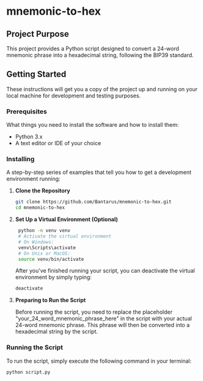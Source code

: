 # mnemonic-to-hex
## Project Purpose
This project provides a Python script designed to convert a 24-word mnemonic phrase into a hexadecimal string, following the BIP39 standard.

## Getting Started

These instructions will get you a copy of the project up and running on your local machine for development and testing purposes.

### Prerequisites

What things you need to install the software and how to install them:

- Python 3.x
- A text editor or IDE of your choice

### Installing

A step-by-step series of examples that tell you how to get a development environment running:

1. **Clone the Repository**
   ```bash
   git clone https://github.com/Bantarus/mnemonic-to-hex.git
   cd mnemonic-to-hex
    ```

2. **Set Up a Virtual Environment (Optional)**

   ```bash
    python -m venv venv
    # Activate the virtual environment
    # On Windows:
    venv\Scripts\activate
    # On Unix or MacOS:
    source venv/bin/activate
   ```

   After you've finished running your script, you can deactivate the virtual environment by simply typing:
   ```bash
   deactivate
   ```
   
4. **Preparing to Run the Script**
   
   Before running the script, you need to replace the placeholder "your_24_word_mnemonic_phrase_here" in the script with your actual 24-word mnemonic phrase.
   This phrase will then be converted into a hexadecimal string by the script.


### Running the Script

To run the script, simply execute the following command in your terminal:
```python
python script.py
 ```

